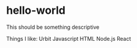 # hello-world
This should be something descriptive

Things I like:
Urbit
Javascript
HTML
Node.js
React
